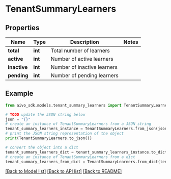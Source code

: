 # TenantSummaryLearners

## Properties

Name | Type | Description | Notes
------------ | ------------- | ------------- | -------------
**total** | **int** | Total number of learners |
**active** | **int** | Number of active learners |
**inactive** | **int** | Number of inactive learners |
**pending** | **int** | Number of pending learners |

## Example

```python
from aivo_sdk.models.tenant_summary_learners import TenantSummaryLearners

# TODO update the JSON string below
json = "{}"
# create an instance of TenantSummaryLearners from a JSON string
tenant_summary_learners_instance = TenantSummaryLearners.from_json(json)
# print the JSON string representation of the object
print(TenantSummaryLearners.to_json())

# convert the object into a dict
tenant_summary_learners_dict = tenant_summary_learners_instance.to_dict()
# create an instance of TenantSummaryLearners from a dict
tenant_summary_learners_from_dict = TenantSummaryLearners.from_dict(tenant_summary_learners_dict)
```

[[Back to Model list]](../README.md#documentation-for-models) [[Back to API list]](../README.md#documentation-for-api-endpoints) [[Back to README]](../README.md)
